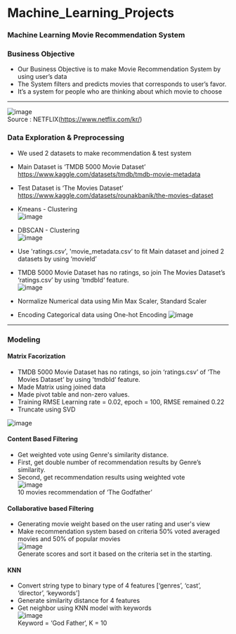 # Machine_Learning_Projects  

### Machine Learning Movie Recommendation System



### Business Objective 
* Our Business Objective is to make Movie Recommendation System by using user’s data
* The System filters and predicts movies that corresponds to user’s favor.
* It’s a system for people who are thinking about which movie to choose

-------------------------------------------------

![image](https://user-images.githubusercontent.com/94350277/204816396-5c3b3409-323d-48bf-a981-9e222c0677a1.png)  
Source : NETFLIX(https://www.netflix.com/kr/)  


### Data Exploration & Preprocessing
* We used 2 datasets to make recommendation & test system
* Main Dataset is ‘TMDB 5000 Movie Dataset’  
https://www.kaggle.com/datasets/tmdb/tmdb-movie-metadata

* Test Dataset is ‘The Movies Dataset’  
https://www.kaggle.com/datasets/rounakbanik/the-movies-dataset


* Kmeans - Clustering  
![image](https://user-images.githubusercontent.com/94350277/204838127-a590d3ef-2755-4b89-baa4-20f27a1bc967.png)  

* DBSCAN - Clustering  
![image](https://user-images.githubusercontent.com/94350277/204838234-2b59a2ce-0d7f-465d-9dd3-54e7ceb838c1.png)  


* Use 'ratings.csv', 'movie_metadata.csv‘ to fit Main dataset and joined 2 datasets by using ‘movieId’
* TMDB 5000 Movie Dataset has no ratings, so join The Movies Dataset’s ‘ratings.csv’ by using 'tmdbId‘ feature.  
![image](https://user-images.githubusercontent.com/94350277/204837862-62d00f2d-d589-450f-8f1a-dee3fefc9401.png)  

* Normalize Numerical data using Min Max Scaler, Standard Scaler
* Encoding Categorical data using One-hot Encoding
![image](https://user-images.githubusercontent.com/94350277/204837824-5bf3f5ed-81e8-4989-ad6c-5f5a8354d09e.png)  

------------------------------------------------------

### Modeling

#### Matrix Facorization  
* TMDB 5000 Movie Dataset has no ratings, so join ‘ratings.csv’ of ‘The Movies Dataset’ by using 'tmdbId‘ feature.
* Made Matrix using joined data 
* Made pivot table and non-zero values.
* Training RMSE Learning rate = 0.02, epoch = 100, RMSE remained 0.22 
* Truncate using SVD  
 
![image](https://user-images.githubusercontent.com/94350277/204835223-1fbdafc1-89fc-49e5-9602-eceea6d48ef6.png)  




#### Content Based Filtering
* Get weighted vote using Genre's similarity distance.
* First, get double number of recommendation results by  Genre’s similarity.
* Second, get recommendation results using weighted vote  
![image](https://user-images.githubusercontent.com/94350277/204835710-f451662a-95be-40b9-b44c-eaf5148ac3e8.png)  
10 movies recommendation of ‘The Godfather’  




#### Collaborative based Filtering  
* Generating movie weight based on the user rating and user's view
* Make recommendation system based on criteria 50% voted averaged movies and 50% of popular movies  
![image](https://user-images.githubusercontent.com/94350277/204838347-2f2f260f-24aa-45d5-9ed2-c9341307f111.png)  
Generate scores and sort it based on the criteria set in the starting.  



#### KNN
* Convert string type to binary type of 4 features [‘genres’, ‘cast’, ‘director’, ‘keywords’]
* Generate similarity distance for 4 features
* Get neighbor using KNN model with keywords  
![image](https://user-images.githubusercontent.com/94350277/204838405-dc35ed7d-68a0-4d6b-91c3-469a707332d1.png)  
Keyword = ‘God Father‘, K = 10  






